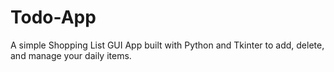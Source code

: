 # Todo-App
A simple Shopping List GUI App built with Python and Tkinter to add, delete, and manage your daily items.
